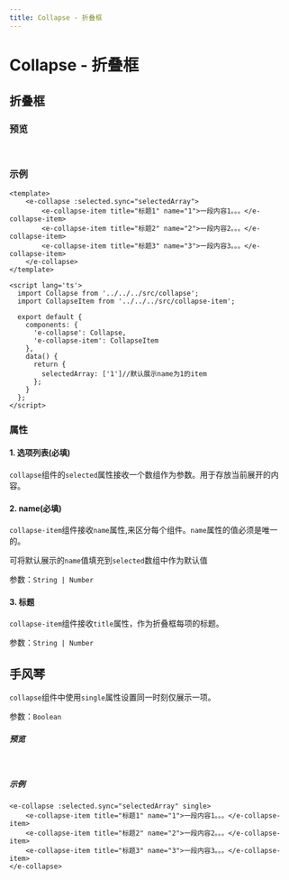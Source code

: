 ```yaml
---
title: Collapse - 折叠框
---
```


# Collapse - 折叠框

## 折叠框
### 预览

<br>

<ClientOnly>
<collapse-demos />
</ClientOnly>

### 示例

```vue{20}
<template>
    <e-collapse :selected.sync="selectedArray">
        <e-collapse-item title="标题1" name="1">一段内容1。。。</e-collapse-item>
        <e-collapse-item title="标题2" name="2">一段内容2。。。</e-collapse-item>
        <e-collapse-item title="标题3" name="3">一段内容3。。。</e-collapse-item>
    </e-collapse>
</template>

<script lang='ts'>
  import Collapse from '../../../src/collapse';
  import CollapseItem from '../../../src/collapse-item';

  export default {
    components: {
      'e-collapse': Collapse,
      'e-collapse-item': CollapseItem
    },
    data() {
      return {
        selectedArray: ['1']//默认展示name为1的item
      };
    }
  };
</script>
```

### 属性

#### 1. 选项列表(必填)

`collapse`组件的`selected`属性接收一个数组作为参数。用于存放当前展开的内容。


#### 2. name(必填)
`collapse-item`组件接收`name`属性,来区分每个组件。`name`属性的值必须是唯一的。

可将默认展示的`name`值填充到`selected`数组中作为默认值

参数：`String | Number`


#### 3. 标题

`collapse-item`组件接收`title`属性，作为折叠框每项的标题。

参数：`String | Number`

## 手风琴
`collapse`组件中使用`single`属性设置同一时刻仅展示一项。

参数：`Boolean`

##### 预览
<br>

<ClientOnly>
<collapse-single-demos />
</ClientOnly>

##### 示例

```vue{1}
<e-collapse :selected.sync="selectedArray" single>
    <e-collapse-item title="标题1" name="1">一段内容1。。。</e-collapse-item>
    <e-collapse-item title="标题2" name="2">一段内容2。。。</e-collapse-item>
    <e-collapse-item title="标题3" name="3">一段内容3。。。</e-collapse-item>
</e-collapse>
```

